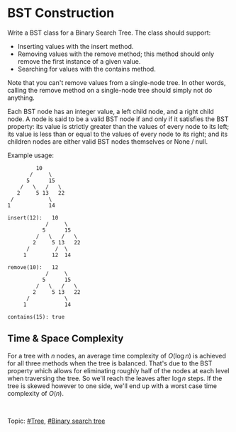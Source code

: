 # BST Construction

Write a BST class for a Binary Search Tree. The class should support:

- Inserting values with the insert method.
- Removing values with the remove method; this method should only remove the first instance
  of a given value.
- Searching for values with the contains method.

Note that you can't remove values from a single-node tree. In other words, calling the remove
method on a single-node tree should simply not do anything.

Each BST node has an integer value, a left child node, and a right child node. A node is said
to be a valid BST node if and only if it satisfies the BST property: its value is strictly greater
than the values of every node to its left; its value is less than or equal to the values of every
node to its right; and its children nodes are either valid BST nodes themselves or None / null.

Example usage:

```
         10
       /     \
      5      15
    /   \   /   \
   2     5 13   22
 /           \
1            14

insert(12):   10
            /     \
           5      15
         /   \   /   \
        2     5 13   22
      /        /  \
     1        12  14

remove(10):   12
            /     \
           5      15
         /   \   /   \
        2     5 13   22
      /           \
     1            14

contains(15): true
```

## Time & Space Complexity

For a tree with $n$ nodes, an average time complexity of $O(\log{n})$ is achieved for all three
methods when the tree is balanced. That's due to the BST property which allows for eliminating
roughly half of the nodes at each level when traversing the tree. So we'll reach the leaves after
$\log{n}$ steps. If the tree is skewed however to one side, we'll end up with a worst case time
complexity of $O(n)$.

<br>

Topic: [#Tree](), [#Binary search tree]()
